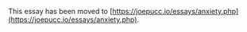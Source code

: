This essay has been moved to [https://joepucc.io/essays/anxiety.php](https://joepucc.io/essays/anxiety.php).
